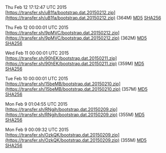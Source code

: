 Thu Feb 12 17:12:47 UTC 2015 [https://transfer.sh/uB1fa/bootstrap.dat.20150212.zip](https://transfer.sh/uB1fa/bootstrap.dat.20150212.zip) (364M) [MD5](https://transfer.sh/1BVG7/md5.txt) [SHA256](https://transfer.sh/19DzUP/sha256.txt)

Thu Feb 12 00:00:01 UTC 2015 [https://transfer.sh/9pMVC/bootstrap.dat.20150212.zip](https://transfer.sh/9pMVC/bootstrap.dat.20150212.zip) (362M) [MD5](https://transfer.sh/15Nn6v/md5.txt) [SHA256](https://transfer.sh/shuyq/sha256.txt)

Wed Feb 11 00:00:01 UTC 2015 [https://transfer.sh/90hEK/bootstrap.dat.20150211.zip](https://transfer.sh/90hEK/bootstrap.dat.20150211.zip) (359M) [MD5](https://transfer.sh/TEOAQ/md5.txt) [SHA256](https://transfer.sh/OOF7s/sha256.txt)

Tue Feb 10 00:00:01 UTC 2015 [https://transfer.sh/15beMB/bootstrap.dat.20150210.zip](https://transfer.sh/15beMB/bootstrap.dat.20150210.zip) (357M) [MD5](https://transfer.sh/LIjX6/md5.txt) [SHA256](https://transfer.sh/rKSO0/sha256.txt)

Mon Feb  9 01:04:55 UTC 2015 [https://transfer.sh/RNgjh/bootstrap.dat.20150209.zip](https://transfer.sh/RNgjh/bootstrap.dat.20150209.zip) (355M) [MD5](https://transfer.sh/P2p5s/md5.txt) [SHA256](https://transfer.sh/1aCXwb/sha256.txt)

Mon Feb  9 00:09:32 UTC 2015 [https://transfer.sh/OzkQK/bootstrap.dat.20150209.zip](https://transfer.sh/OzkQK/bootstrap.dat.20150209.zip) (355M) [MD5](https://transfer.sh/Ks81E/md5.txt) [SHA256](https://transfer.sh/mHl31/sha256.txt)
